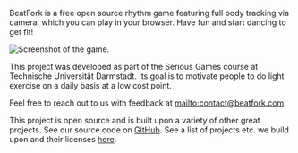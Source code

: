 BeatFork is a free open source rhythm game featuring full body tracking via camera, which you can play in your browser. Have fun and start dancing to get fit!

![Screenshot of the game.](/assets/demo.PNG)

This project was developed as part of the Serious Games course at Technische Universität Darmstadt. Its goal is to motivate people to do light exercise on a daily basis at a low cost point.

Feel free to reach out to us with feedback at [mailto:contact@beatfork.com](contact@beatfork.com).

This project is open source and is built upon a variety of other great projects. See our source code on [GitHub](https://github.com/luisscholl/beatfork). See a list of projects etc. we build upon and their licenses [here](/legal/credits).